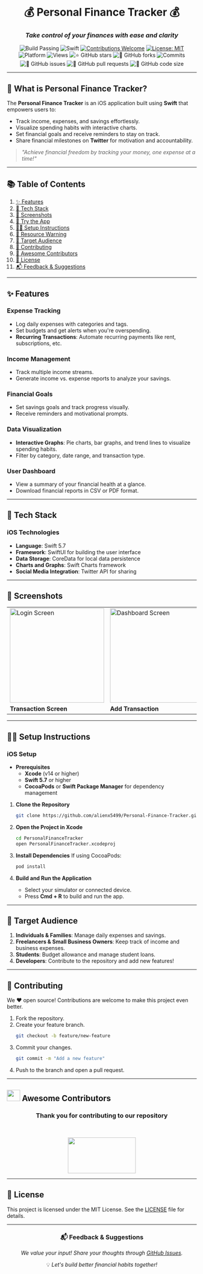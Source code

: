 <div align="center">

# 💰 **Personal Finance Tracker** 💰  
### *Take control of your finances with ease and clarity*

![Build Passing](https://img.shields.io/badge/build-passing-success?style=flat-square)
![Swift](https://img.shields.io/badge/Swift-v5.7-orange?style=flat-square)
[![Contributions Welcome](https://img.shields.io/badge/contributions-welcome-brightgreen.svg?style=flat-square)](https://github.com/alienx5499/Personal-Finance-Tracker/blob/main/CONTRIBUTING.md)
[![License: MIT](https://custom-icon-badges.herokuapp.com/github/license/alienX5499/Personal-Finance-Tracker?logo=law&logoColor=white)](https://github.com/alienx5499/Personal-Finance-Tracker/blob/main/LICENSE)
![Platform](https://img.shields.io/badge/platform-iOS-brightgreen?style=flat-square)
![Views](https://hits.dwyl.com/alienx5499/Personal-Finance-Tracker.svg)
![⭐ GitHub stars](https://img.shields.io/github/stars/alienx5499/Personal-Finance-Tracker?style=social)
![🍴 GitHub forks](https://img.shields.io/github/forks/alienx5499/Personal-Finance-Tracker?style=social)
![Commits](https://badgen.net/github/commits/alienx5499/Personal-Finance-Tracker)
![🐛 GitHub issues](https://img.shields.io/github/issues/alienx5499/Personal-Finance-Tracker)
![📂 GitHub pull requests](https://img.shields.io/github/issues-pr/alienx5499/Personal-Finance-Tracker)
![💾 GitHub code size](https://img.shields.io/github/languages/code-size/alienx5499/Personal-Finance-Tracker)

</div>

---

## **📱 What is Personal Finance Tracker?**

The **Personal Finance Tracker** is an iOS application built using **Swift** that empowers users to:
- Track income, expenses, and savings effortlessly.
- Visualize spending habits with interactive charts.
- Set financial goals and receive reminders to stay on track.
- Share financial milestones on **Twitter** for motivation and accountability.

> *"Achieve financial freedom by tracking your money, one expense at a time!"*

---

## **📚 Table of Contents**
1. [✨ Features](#-features)
2. [🦾 Tech Stack](#-tech-stack)
3. [📸 Screenshots](#-screenshots)
4. [🧩 Try the App](#-try-the-app)
5. [👨‍🔧 Setup Instructions](#-setup-instructions)
6. [🚨 Resource Warning](#-resource-warning)
7. [🎯 Target Audience](#-target-audience)
8. [🤝 Contributing](#-contributing)
9. [🌟 Awesome Contributors](#-awesome-contributors)
10. [📜 License](#-license)
11. [📬 Feedback & Suggestions](#-feedback--suggestions)

---

## **✨ Features**  

### **Expense Tracking**
- Log daily expenses with categories and tags.
- Set budgets and get alerts when you're overspending.
- **Recurring Transactions**: Automate recurring payments like rent, subscriptions, etc.

### **Income Management**
- Track multiple income streams.
- Generate income vs. expense reports to analyze your savings.

### **Financial Goals**
- Set savings goals and track progress visually.
- Receive reminders and motivational prompts.

### **Data Visualization**
- **Interactive Graphs**: Pie charts, bar graphs, and trend lines to visualize spending habits.
- Filter by category, date range, and transaction type.

### **User Dashboard**
- View a summary of your financial health at a glance.
- Download financial reports in CSV or PDF format.

---

## **🦾 Tech Stack**

### **iOS Technologies**
- **Language**: Swift 5.7
- **Framework**: SwiftUI for building the user interface
- **Data Storage**: CoreData for local data persistence
- **Charts and Graphs**: Swift Charts framework
- **Social Media Integration**: Twitter API for sharing

---

## **📸 Screenshots**
<div align="center">

<table>
<tr>
  <td><img src="https://github.com/user-attachments/assets/689f263b-1758-439f-b573-3434bfd3d83b" alt="Login Screen" width="250px"></td>
  <td><img src="https://github.com/user-attachments/assets/a471f2e3-48e9-4c4d-8cc7-22fdfb58cb28" alt="Dashboard Screen" width="250px"></td>
  <td><img src="https://github.com/user-attachments/assets/52c3700b-c87e-44c2-922f-8e95a8ef196a" alt="Charts Screen" width="250px"></td>
</tr>
<tr>
  <td><b>Transaction Screen</b></td>
  <td><b>Add Transaction</b></td>
  <td><b>Saving Goal Screen</b></td>
</tr>
</table>

</div>

---

## **👨‍🔧 Setup Instructions**

### **iOS Setup**
- **Prerequisites**
  - **Xcode** (v14 or higher)
  - **Swift 5.7** or higher
  - **CocoaPods** or **Swift Package Manager** for dependency management

1. **Clone the Repository**
   ```bash
   git clone https://github.com/alienx5499/Personal-Finance-Tracker.git
   ```
2. **Open the Project in Xcode**
   ```bash
   cd PersonalFinanceTracker
   open PersonalFinanceTracker.xcodeproj
   ```
3. **Install Dependencies**
   If using CocoaPods:
   ```bash
   pod install
   ```

5. **Build and Run the Application**
   - Select your simulator or connected device.
   - Press **Cmd + R** to build and run the app.

---

## **🎯 Target Audience**

1. **Individuals & Families**: Manage daily expenses and savings.
2. **Freelancers & Small Business Owners**: Keep track of income and business expenses.
3. **Students**: Budget allowance and manage student loans.
4. **Developers**: Contribute to the repository and add new features!

---

## **🤝 Contributing**

We ❤️ open source! Contributions are welcome to make this project even better.  

1. Fork the repository.  
2. Create your feature branch.  
   ```bash
   git checkout -b feature/new-feature
   ```
3. Commit your changes.  
   ```bash
   git commit -m "Add a new feature"
   ```
4. Push to the branch and open a pull request.

---

## <img src="https://fonts.gstatic.com/s/e/notoemoji/latest/1f31f/512.webp" width="35" height="30"> Awesome Contributors

<div align="center">
	<h3>Thank you for contributing to our repository</h3><br>
	<p align="center">
		<a href="https://github.com/alienx5499/Personal-Finance-Tracker/contributors">
			<img src="https://contrib.rocks/image?repo=alienx5499/Personal-Finance-Tracker" width="180" height="95" />
		</a>
	</p>
</div>

---

## **📜 License**

This project is licensed under the MIT License. See the [LICENSE](LICENSE) file for details.

---

<div align="center">

### 📬 **Feedback & Suggestions**
*We value your input! Share your thoughts through [GitHub Issues](https://github.com/alienx5499/Personal-Finance-Tracker/issues).*

💡 *Let's build better financial habits together!*

</div>
